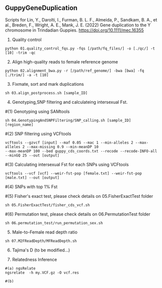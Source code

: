 ## GuppyGeneDuplication
Scripts for Lin, Y., Darolti, I., Furman, B. L. F., Almeida, P., Sandkam, B. A., et al., Breden, F., Wright, A. E., Mank, J. E. (2022) Gene duplication to the Y chromosome in Trindadian Guppies. https://doi.org/10.1111/mec.16355

1. Quality control
```
python 01.quality_control_fqs.py -fqs [/path/fq_files/] -o [./qc/] -t [10] -trim -qc
```

2. Align high-quality reads to female reference genome 
```
python 02.alignment_bwa.py -r [/path/ref_genome/] -bwa [bwa] -fq [./trim/] -a -t [10]
```

3. Fixmate, sort and mark duplications
```
sh 03.align_postprocess.sh [sample_ID]
```

4. Genotyping,SNP filtering and calculateing intersexual Fst. 

#(1) Genotyping using SAMtools
```
sh 04.GenotypingAndSNPFiltering/SNP_calling.sh [sample_ID] [region_name]
```

#(2) SNP filtering using VCFtools
```
vcftools --gzvcf [input] --maf 0.05 --mac 1 --min-alleles 2 --max-alleles 2 --max-missing 0.9 --min-meanDP 10 
--max-meanDP 100 --bed guppy_cds_coords.txt --recode --recode-INFO-all --minGQ 25 --out [output]
```

#(3) Calculating intersexual Fst for each SNPs using VCFtools
```
vcftools --vcf [vcf] --weir-fst-pop [female.txt] --weir-fst-pop [male.txt] --out [output]
```

#(4) SNPs with top 1% Fst 

#(5) Fisher's exact test, please check details on 05.FisherExactTest folder
```
sh 05.FisherExactTest/fisher_cds_vcf.sh
```

#(6) Permutation test, please check details on 06.PermutationTest folder
```
sh 06.permutation_test/run_permutation_sex.sh
``` 

5. Male-to-Female read depth ratio 
```
sh 07.M2FReadDepth/MFReadDepth.sh
```

6. Tajima's D  (to be modified...)

7. Relatedness Inference 

```
#(a) ngsRelate 
ngsrelate  -h my.VCF.gz -O vcf.res

#(b) 
```

